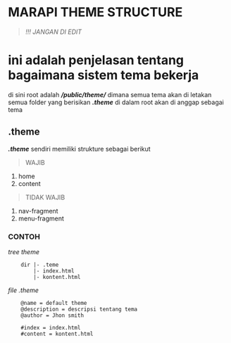# MARAPI THEME STRUCTURE
>_!!! JANGAN DI EDIT_
# ini adalah penjelasan tentang bagaimana sistem tema bekerja

di sini root adalah ***/public/theme/*** dimana semua tema akan di letakan
semua folder yang berisikan ***.theme*** di dalam root akan di anggap sebagai tema

## .theme
***.theme*** sendiri memiliki strukture sebagai berikut

> WAJIB
1. home
2. content

> TIDAK WAJIB
1. nav-fragment
2. menu-fragment

### CONTOH
_tree theme_

        dir |- .teme
            |- index.html
            |- kontent.html

_file .theme_
      
        @name = default theme
        @description = descripsi tentang tema
        @author = Jhon smith

        #index = index.html
        #content = kontent.html
